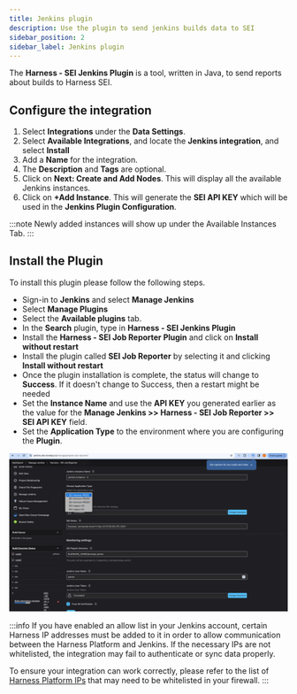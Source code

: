 ```yaml
---
title: Jenkins plugin
description: Use the plugin to send jenkins builds data to SEI
sidebar_position: 2
sidebar_label: Jenkins plugin
---
```


The **Harness - SEI Jenkins Plugin** is a tool, written in Java, to send reports about builds to Harness SEI.

## Configure the integration

1. Select **Integrations** under the **Data Settings**.
2. Select **Available Integrations**, and locate the **Jenkins integration**, and select **Install**
3. Add a **Name** for the integration.
4. The **Description** and **Tags** are optional.
5. Click on **Next: Create and Add Nodes**. This will display all the available Jenkins instances.
6. Click on **+Add Instance**. This will generate the **SEI API KEY** which will be used in the **Jenkins Plugin Configuration**.

:::note
Newly added instances will show up under the Available Instances Tab.
:::

## Install the Plugin

To install this plugin please follow the following steps.

* Sign-in to **Jenkins** and select **Manage Jenkins**
* Select **Manage Plugins**
* Select the **Available plugins** tab.
* In the **Search** plugin, type in **Harness - SEI Jenkins Plugin**
* Install the **Harness - SEI Job Reporter Plugin** and click on **Install without restart**
* Install the plugin called **SEI Job Reporter** by selecting it and clicking **Install without restart**
* Once the plugin installation is complete, the status will change to **Success**. If it doesn't change to Success, then a restart might be needed
* Set the **Instance Name** and use the **API KEY** you generated earlier as the value for the **Manage Jenkins >> Harness - SEI Job Reporter >> SEI API KEY** field.
* Set the **Application Type** to the environment where you are configuring the **Plugin**.

![](../static/jenkins-plugin.webp)

:::info
If you have enabled an allow list in your Jenkins account, certain Harness IP addresses must be added to it in order to allow communication between the Harness Platform and Jenkins. If the necessary IPs are not whitelisted, the integration may fail to authenticate or sync data properly.

To ensure your integration can work correctly, please refer to the list of [Harness Platform IPs](/docs/platform/references/allowlist-harness-domains-and-ips) that may need to be whitelisted in your firewall.
:::
